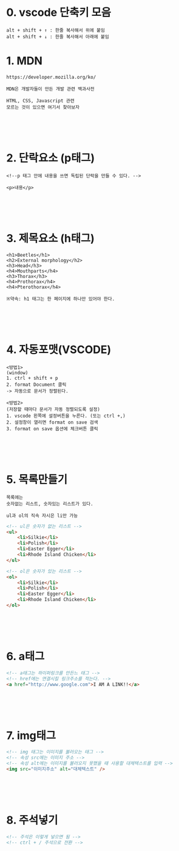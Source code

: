 # 0. vscode 단축키 모음

```
alt + shift + ↑ : 한줄 복사해서 위에 붙임
alt + shift + ↓ : 한줄 복사해서 아래에 붙임
```

# 1. MDN

```
https://developer.mozilla.org/ko/

MDN은 개발자들이 만든 개발 관련 백과사전

HTML, CSS, Javascript 관련
모르는 것이 있으면 여기서 찾아보자
```

<br><br><br>

# 2. 단락요소 (p태그)

```
<!--p 태그 안에 내용을 쓰면 독립된 단락을 만들 수 있다. -->

<p>내용</p>
```

<br><br><br>

# 3. 제목요소 (h태그)

```
<h1>Beetles</h1>
<h2>External morphology</h2>
<h3>Head</h3>
<h4>Mouthparts</h4>
<h3>Thorax</h3>
<h4>Prothorax</h4>
<h4>Pterothorax</h4>

※약속: h1 태그는 한 페이지에 하나만 있어야 한다.
```

<br><br><br>

# 4. 자동포맷(VSCODE)

```
<방법1>
(window)
1. ctrl + shift + p
2. format Document 클릭
-> 자동으로 문서가 정렬된다.
```

```
<방법2>
(저장할 때마다 문서가 자동 정렬되도록 설정)
1. vscode 왼쪽에 설정버튼을 누른다. (또는 ctrl +,)
2. 설정창이 열리면 format on save 검색
3. format on save 옵션에 체크버튼 클릭
```

<br><br><br>

# 5. 목록만들기

```
목록에는
숫자없는 리스트, 숫자있는 리스트가 있다.

ul과 ol의 직속 자시은 li만 가능
```

```html
<!-- ul은 숫자가 없는 리스트 -->
<ul>
    <li>Silkie</li>
    <li>Polish</li>
    <li>Easter Egger</li>
    <li>Rhode Island Chicken</li>
</ul>

<!-- ol은 숫자가 있는 리스트 -->
<ol>
    <li>Silkie</li>
    <li>Polish</li>
    <li>Easter Egger</li>
    <li>Rhode Island Chicken</li>
</ol>
```

<br><br><br>

# 6. a태그

```html
<!-- a태그는 하이퍼링크를 만든느 태그 -->
<!-- href에는 연결시킬 링크주소를 적는다. -->
<a href="http://www.google.com">I AM A LINK!!</a>
```

<br><br><br>

# 7. img태그

```html
<!-- img 태그는 이미지를 불러오는 태그 -->
<!-- 속성 src에는 이미지 주소 -->
<!-- 속성 alt에는 이미지를 불러오지 못했을 때 사용할 대체텍스트를 입력 -->
<img src="이미지주소" alt="대체텍스트" />
```

<br><br><br>

# 8. 주석넣기

```html
<!-- 주석은 이렇게 넣으면 됨 -->
<!-- ctrl + / 주석으로 전환 -->
```

